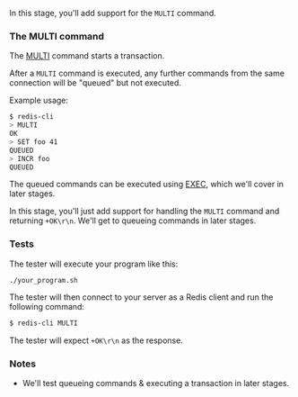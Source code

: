 In this stage, you'll add support for the `MULTI` command.

### The MULTI command

The [MULTI](https://redis.io/docs/latest/commands/multi/) command starts a transaction.

After a `MULTI` command is executed, any further commands from the same connection will be "queued" but not executed.

Example usage:

```bash
$ redis-cli
> MULTI
OK
> SET foo 41
QUEUED
> INCR foo
QUEUED
```

The queued commands can be executed using [EXEC](https://redis.io/docs/latest/commands/exec/), which we'll cover in later stages.

In this stage, you'll just add support for handling the `MULTI` command and returning `+OK\r\n`. We'll get to queueing commands in later stages.

### Tests

The tester will execute your program like this:

```
./your_program.sh
```

The tester will then connect to your server as a Redis client and run the following command:

```bash
$ redis-cli MULTI
```

The tester will expect `+OK\r\n` as the response.

### Notes

- We'll test queueing commands & executing a transaction in later stages.
